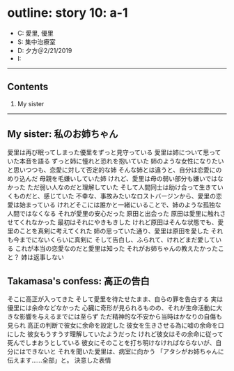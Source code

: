 # outline: story 10: a-1

- C: 愛里, 優里
- S: 集中治療室
- D: 夕方＠2/21/2019
- I:

---

## Contents

1. My sister

---

## My sister: 私のお姉ちゃん

愛里は再び眠ってしまった優里をずっと見守っている
愛里は姉について思っていた本音を語る
ずっと姉に憧れと恐れを抱いていた
姉のような女性になりたいと思いつつも、恋愛に対して否定的な姉
そんな姉とは違うと、自分は恋愛にのめり込んだ
母親を毛嫌いしていた姉
けれど、愛里は母の弱い部分も嫌いではなかった
ただ弱い人なのだと理解していた
そして人間同士は助け合って生きていくものだと、感じていた
不幸な、事故みたいなロストバージンから、愛里の恋愛は始まっている
けれどそこには誰かと一緒にいることで、姉のような孤独な人間ではなくなる
それが愛里の安心だった
原田と出会った
原田は愛里に触れさせてくれなかった
最初はそれにやきもきした
けれど原田はそんな状態でも、愛里のことを真剣に考えてくれた
姉の思っていた通り、愛里は原田を愛した
それも今までにないくらいに真剣に
そして告白し、ふられて、けれどまだ愛している
これが本当の恋愛なのだと愛里は知った
それがお姉ちゃんの教えたかったこと？
姉は返事しない

## Takamasa's confess: 高正の告白

そこに高正が入ってきた
そして愛里を待たせたまま、自らの罪を告白する
実は優里には余命などなかった
心臓に奇形が見られるものの、それが生命活動に大きな影響を与えるまでには至らず
ただ精神的な不安から当時はかなりの自傷も見られ
高正の判断で彼女に余命を設定した
彼女を生きさせる為に嘘の余命を口にした
彼女もうすうす理解していたようだった
けれど彼女はその余命に従って死んでしまおうとしている
彼女にそのことを打ち明けなければならないが、自分にはできないと
それを聞いた愛里は、病室に向かう
「アタシがお姉ちゃんに伝えます……全部」と。
決意した表情
